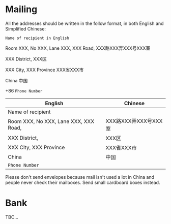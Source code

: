# Mailing

All the addresses should be written in the follow format, in both English and Simplified Chinese:

`Name of recipient in English`

Room XXX, No XXX, Lane XXX, XXX Road,       XXX路XXX弄XXX号XXX室

XXX District,                                                         XXX区

XXX City, XXX Province                                       XXX省XXX市

China                                                                    中国

+86 `Phone Number`                                            

| English                               | Chinese              |
| ------------------------------------- | -------------------- |
| Name of recipient                     |                      |
| Room XXX, No XXX, Lane XXX, XXX Road, | XXX路XXX弄XXX号XXX室 |
| XXX District,                         | XXX区                |
| XXX City, XXX Province                | XXX省XXX市           |
| China                                 | 中国                 |
| `Phone Number`                        |                      |

Please don't send envelopes because mail isn't used a lot in China and people never check their mailboxes. Send small cardboard boxes instead.

# Bank

TBC...
